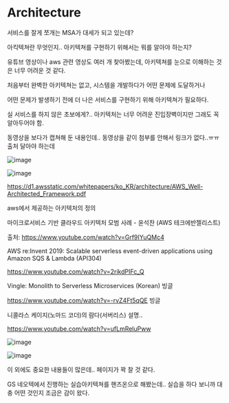 # Architecture 

서비스를 잘게 쪼개는 MSA가 대세가 되고 있는데?

아킥텍쳐란 무엇인지.. 아키텍쳐를 구현하기 위해서는 뭐를 알아야 하는지?

유튜브 영상이나 aws 관련 영상도 여러 개 찾아봤는데, 아키텍쳐를 눈으로 이해하는 것은 너무 어려운 것 같다.

처음부터 완벽한 아키텍쳐는 없고, 시스템을 개발하다가 어떤 문제에 도달하거나 

어떤 문제가 발생하기 전에 더 나은 서비스를 구현하기 위해 아키텍쳐가 필요하다.

실 서비스를 하지 않은 초보에게?.. 아키텍처는 너무 어려운 진입장벽이지만 그래도 꼭 알아두어야 함.

동영상을 보다가 캡쳐해 둔 내용인데.. 동영상을 같이 첨부를 안해서 링크가 없다..ㅠㅠ 출처 달아야 하는데

![image](https://user-images.githubusercontent.com/6989005/102447908-4dc3e580-4074-11eb-9e15-f4b39d8e5c1f.png)

![image](https://user-images.githubusercontent.com/6989005/102447920-53213000-4074-11eb-9e98-eb01122d461d.png)


https://d1.awsstatic.com/whitepapers/ko_KR/architecture/AWS_Well-Architected_Framework.pdf

aws에서 제공하는 아키텍처의 정의

마이크로서비스 기반 클라우드 아키텍처 모범 사례 - 윤석찬 (AWS 테크에반젤리스트)

출처: <https://www.youtube.com/watch?v=Grf9IYuQMc4> 


AWS re:Invent 2019: Scalable serverless event-driven applications using Amazon SQS & Lambda (API304) 

https://www.youtube.com/watch?v=2rikdPIFc_Q

Vingle: Monolith to Serverless Microservices (Korean) 빙글

https://www.youtube.com/watch?v=-rvZ4Ft5qQE 빙글

니콜라스 케이지(노마드 코더)의 람다(서버리스) 설명..

https://www.youtube.com/watch?v=ufLmReluPww


![image](https://user-images.githubusercontent.com/6989005/102448267-1f92d580-4075-11eb-877b-f0d0c48b5c8c.png)


![image](https://user-images.githubusercontent.com/6989005/102448271-228dc600-4075-11eb-90d5-64596ab7b004.png)

이 외에도 중요한 내용들이 많은데.. 페이지가 꽉 찰 것 같다.

GS 네오텍에서 진행하는 실습아키텍쳐를 핸즈온으로 해봤는데.. 실습을 하다 보니까 대충 어떤 것인지 조금은 감이 왔다.

